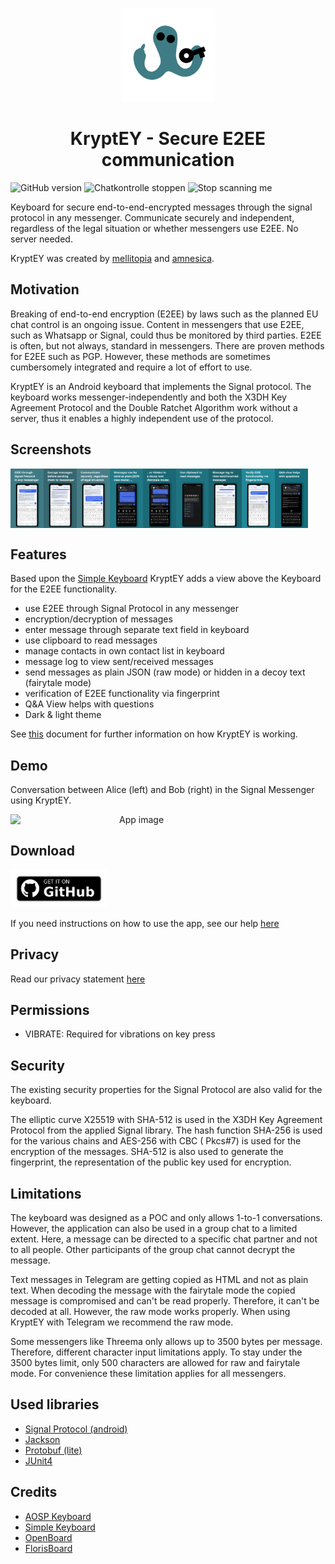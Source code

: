 <p align="center">
<img src="static/logo/logo.png" height="150" title="KryptEY Logo">
</p>

<h1 align="center">KryptEY - Secure E2EE communication</h1>

![GitHub version](https://img.shields.io/badge/version-v0.1.5-brightgreen)
![Chatkontrolle stoppen](https://img.shields.io/badge/chatkontrolle-stoppen-blueviolet)
![Stop scanning me](https://img.shields.io/badge/stop-scanning%20me-blueviolet)

Keyboard for secure end-to-end-encrypted messages through the signal protocol in any messenger.
Communicate securely and independent, regardless of the legal situation or whether messengers use
E2EE. No server needed.

KryptEY was created by [mellitopia](https://github.com/mellitopia)
and [amnesica](https://github.com/amnesica).

## Motivation

Breaking of end-to-end encryption (E2EE) by laws such as the planned EU chat control is an ongoing
issue. Content in messengers that use E2EE, such as Whatsapp or Signal, could thus be monitored by
third parties. E2EE is often, but not always, standard in messengers. There are proven methods for
E2EE such as PGP. However, these methods are sometimes cumbersomely integrated and require a lot of
effort to use.

KryptEY is an Android keyboard that implements the Signal protocol. The keyboard works
messenger-independently and both the X3DH Key Agreement Protocol and the Double Ratchet Algorithm
work without a server, thus it enables a highly independent use of the protocol.

## Screenshots

<div style="display:flex" align="center">
  <img alt="App image" src="fastlane/metadata/android/en-US/images/phoneScreenshots/01.jpg" width="10.5%">
  <img alt="App image" src="fastlane/metadata/android/en-US/images/phoneScreenshots/02.jpg" width="10.5%">
  <img alt="App image" src="fastlane/metadata/android/en-US/images/phoneScreenshots/03.jpg" width="10.5%">
  <img alt="App image" src="fastlane/metadata/android/en-US/images/phoneScreenshots/04.jpg" width="10.5%">
  <img alt="App image" src="fastlane/metadata/android/en-US/images/phoneScreenshots/05.jpg" width="10.5%">
  <img alt="App image" src="fastlane/metadata/android/en-US/images/phoneScreenshots/06.jpg" width="10.5%">
  <img alt="App image" src="fastlane/metadata/android/en-US/images/phoneScreenshots/07.jpg" width="10.5%">
  <img alt="App image" src="fastlane/metadata/android/en-US/images/phoneScreenshots/08.jpg" width="10.5%">
  <img alt="App image" src="fastlane/metadata/android/en-US/images/phoneScreenshots/09.jpg" width="10.5%">
</div>

## Features

Based upon the [Simple Keyboard](https://github.com/rkkr/simple-keyboard) KryptEY adds a view above
the Keyboard for the E2EE functionality.

- use E2EE through Signal Protocol in any messenger
- encryption/decryption of messages
- enter message through separate text field in keyboard
- use clipboard to read messages
- manage contacts in own contact list in keyboard
- message log to view sent/received messages
- send messages as plain JSON (raw mode) or hidden in a decoy text (fairytale mode)
- verification of E2EE functionality via fingerprint
- Q&A View helps with questions
- Dark & light theme

See [this](/KRYPTEY.md) document for further information on how KryptEY is working.

## Demo

Conversation between Alice (left) and Bob (right) in the Signal Messenger using KryptEY.

<div style="display:flex;" align="center">
<img alt="App image" src="static/screenshots/demo.gif" width="80%">
</div>

## Download

<a href='https://github.com/amnesica/KryptEY/releases'><img alt='Get it on Github' src='static/github/get-it-on-github.png' height='60'/></a>

If you need instructions on how to use the app, see our help [here](/HELP.md)

## Privacy

Read our privacy statement [here](/PRIVACY.md)

## Permissions

- VIBRATE: Required for vibrations on key press

## Security

The existing security properties for the Signal Protocol are also valid for the keyboard.

The elliptic curve X25519 with SHA-512 is used in the X3DH Key Agreement Protocol from the applied
Signal library. The hash function SHA-256 is used for the various chains and AES-256 with CBC (
Pkcs#7) is used for the encryption of the messages. SHA-512 is also used to generate the
fingerprint, the representation of the public key used for encryption.

## Limitations

The keyboard was designed as a POC and only allows 1-to-1 conversations. However, the application
can also be used in a group chat to a limited extent. Here, a message can be directed to a
specific chat partner and not to all people. Other participants of the group chat cannot decrypt
the message.

Text messages in Telegram are getting copied as HTML and not as plain text. When decoding the
message with the fairytale mode the copied message is compromised and can't be read properly.
Therefore, it can't be decoded at all. However, the raw mode works properly. When using KryptEY
with Telegram we recommend the raw mode.

Some messengers like Threema only allows up to 3500 bytes per message. Therefore, different
character input limitations apply. To stay under the 3500 bytes limit, only 500 characters are
allowed for raw and fairytale mode. For convenience these limitation applies for all messengers.

## Used libraries

- [Signal Protocol (android)](https://github.com/signalapp/libsignal)
- [Jackson](https://github.com/FasterXML/jackson)
- [Protobuf (lite)](https://github.com/protocolbuffers/protobuf/tree/main/java)
- [JUnit4](https://github.com/junit-team/junit4)

## Credits

- [AOSP Keyboard](https://android.googlesource.com/platform/packages/inputmethods/LatinIME/)
- [Simple Keyboard](https://github.com/rkkr/simple-keyboard)
- [OpenBoard](https://github.com/openboard-team/openboard)
- [FlorisBoard](https://github.com/florisboard/florisboard)
